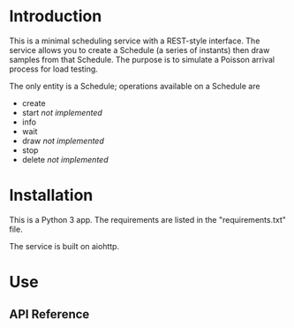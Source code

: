 # Introduction 

This is a minimal scheduling service with a REST-style interface. The service allows you to create a Schedule (a series of instants) then draw samples from that Schedule. The purpose is to simulate a Poisson arrival process for load testing.

The only entity is a Schedule; operations available on a Schedule are 
- create
- start _not implemented_
- info
- wait
- draw _not implemented_
- stop
- delete _not implemented_

# Installation

This is a Python 3 app. The requirements are listed in the "requirements.txt" file.

The service is built on aiohttp.

# Use

## API Reference

